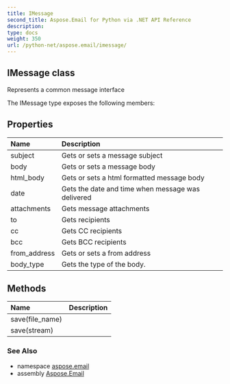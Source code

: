 ```yaml
---
title: IMessage
second_title: Aspose.Email for Python via .NET API Reference
description: 
type: docs
weight: 350
url: /python-net/aspose.email/imessage/
---
```


## IMessage class

Represents a common message interface

The IMessage type exposes the following members:
## Properties
| Name | Description |
| :- | :- |
|subject|Gets or sets a message subject|
|body|Gets or sets a message body|
|html_body|Gets or sets a html formatted message body|
|date|Gets the date and time when message was delivered|
|attachments|Gets message attachments|
|to|Gets recipients|
|cc|Gets CC recipients|
|bcc|Gets BCC recipients|
|from_address|Gets or sets a from address|
|body_type|Gets the type of the body.|
## Methods
| Name | Description |
| :- | :- |
|save(file_name)|  |
|save(stream)|  |

### See Also

* namespace [aspose.email](/python-net/aspose.email/)
* assembly [Aspose.Email](/python-net/)

